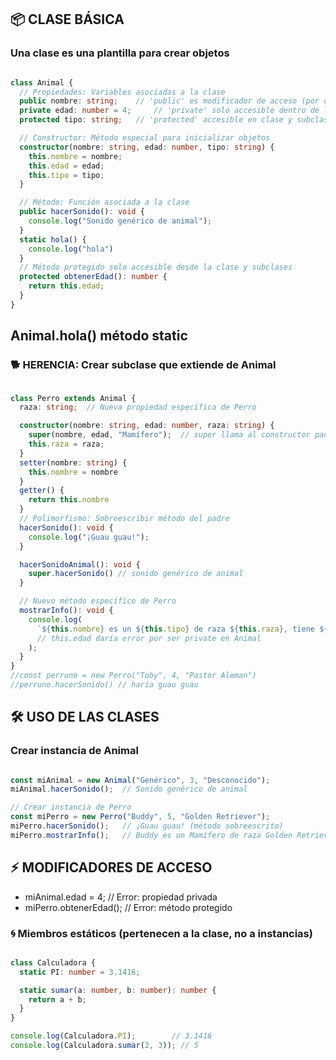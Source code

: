 ## 📦 CLASE BÁSICA
### Una clase es una plantilla para crear objetos

```ts

class Animal {
  // Propiedades: Variables asociadas a la clase
  public nombre: string;    // 'public' es modificador de acceso (por defecto)
  private edad: number = 4;     // 'private' solo accesible dentro de la clase
  protected tipo: string;   // 'protected' accesible en clase y subclases

  // Constructor: Método especial para inicializar objetos
  constructor(nombre: string, edad: number, tipo: string) {
    this.nombre = nombre;
    this.edad = edad;
    this.tipo = tipo;
  }

  // Método: Función asociada a la clase
  public hacerSonido(): void {
    console.log("Sonido genérico de animal");
  }
  static hola() {
    console.log("hola")
  }
  // Método protegido solo accesible desde la clase y subclases
  protected obtenerEdad(): number {
    return this.edad;
  }
}
```

## Animal.hola() método static
### 🐕 HERENCIA: Crear subclase que extiende de Animal

```ts

class Perro extends Animal {
  raza: string;  // Nueva propiedad específica de Perro

  constructor(nombre: string, edad: number, raza: string) {
    super(nombre, edad, "Mamífero");  // super llama al constructor padre
    this.raza = raza;
  }
  setter(nombre: string) {
    this.nombre = nombre
  }
  getter() {
    return this.nombre
  }
  // Polimorfismo: Sobreescribir método del padre
  hacerSonido(): void {
    console.log("¡Guau guau!");
  }

  hacerSonidoAnimal(): void {
    super.hacerSonido() // sonido genérico de animal
  }

  // Nuevo método específico de Perro
  mostrarInfo(): void {
    console.log(
      `${this.nombre} es un ${this.tipo} de raza ${this.raza}, tiene ${this.obtenerEdad()} años`
      // this.edad daría error por ser private en Animal
    );
  }
}
//const perruno = new Perro("Toby", 4, "Pastor Aleman")
//perruno.hacerSonido() // haría guau guau
```
## 🛠️ USO DE LAS CLASES
### Crear instancia de Animal
```ts

const miAnimal = new Animal("Genérico", 3, "Desconocido");
miAnimal.hacerSonido();  // Sonido genérico de animal

// Crear instancia de Perro
const miPerro = new Perro("Buddy", 5, "Golden Retriever");
miPerro.hacerSonido();   // ¡Guau guau! (método sobreescrito)
miPerro.mostrarInfo();   // Buddy es un Mamífero de raza Golden Retriever, tiene 5 años
```

## ⚡ MODIFICADORES DE ACCESO

* miAnimal.edad = 4;    // Error: propiedad privada
* miPerro.obtenerEdad(); // Error: método protegido

### 🌀 Miembros estáticos (pertenecen a la clase, no a instancias)
```ts

class Calculadora {
  static PI: number = 3.1416;

  static sumar(a: number, b: number): number {
    return a + b;
  }
}

console.log(Calculadora.PI);        // 3.1416
console.log(Calculadora.sumar(2, 3)); // 5
```